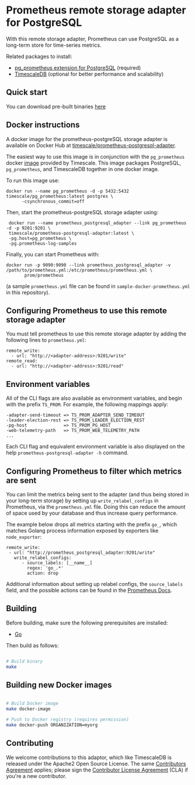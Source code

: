 # Prometheus remote storage adapter for PostgreSQL

With this remote storage adapter, Prometheus can use PostgreSQL as a long-term store for time-series metrics.

Related packages to install:
- [pg_prometheus extension for PostgreSQL](https://github.com/timescale/pg_prometheus) (required)
- [TimescaleDB](https://github.com/timescale/timescaledb) (optional
for better performance and scalability)

## Quick start

You can download pre-built binaries [here](https://github.com/timescale/prometheus-postgresql-adapter/releases)

## Docker instructions

A docker image for the prometheus-postgreSQL storage adapter is available
on Docker Hub at [timescale/prometheus-postgresql-adapter](https://hub.docker.com/r/timescale/prometheus-postgresql-adapter/).

The easiest way to use this image is in conjunction with the `pg_prometheus`
docker [image](https://hub.docker.com/r/timescale/pg_prometheus/) provided by Timescale.
This image packages PostgreSQL, `pg_prometheus`, and TimescaleDB together in one
docker image.

To run this image use:
```
docker run --name pg_prometheus -d -p 5432:5432 timescale/pg_prometheus:latest postgres \
      -csynchronous_commit=off
```

Then, start the prometheus-postgreSQL storage adapter using:
```
 docker run --name prometheus_postgresql_adapter --link pg_prometheus -d -p 9201:9201 \
 timescale/prometheus-postgresql-adapter:latest \
 -pg.host=pg_prometheus \
 -pg.prometheus-log-samples
```

Finally, you can start Prometheus with:
```
docker run -p 9090:9090 --link prometheus_postgresql_adapter -v /path/to/prometheus.yml:/etc/prometheus/prometheus.yml \
       prom/prometheus
```
(a sample `prometheus.yml` file can be found in `sample-docker-prometheus.yml` in this repository).

## Configuring Prometheus to use this remote storage adapter

You must tell prometheus to use this remote storage adapter by adding the
following lines to `prometheus.yml`:
```
remote_write:
  - url: "http://<adapter-address>:9201/write"
remote_read:
  - url: "http://<adapter-address>:9201/read"
```

## Environment variables

All of the CLI flags are also available as environment variables, and begin with the prefix `TS_PROM`.
For example, the following mappings apply:

```
-adapter-send-timeout => TS_PROM_ADAPTER_SEND_TIMEOUT
-leader-election-rest => TS_PROM_LEADER_ELECTION_REST
-pg-host              => TS_PROM_PG_HOST
-web-telemetry-path   => TS_PROM_WEB_TELEMETRY_PATH
...
```

Each CLI flag and equivalent environment variable is also displayed on the help `prometheus-postgresql-adapter -h` command.

## Configuring Prometheus to filter which metrics are sent

You can limit the metrics being sent to the adapter (and thus being stored in your long-term storage) by 
setting up `write_relabel_configs` in Prometheus, via the `prometheus.yml` file.
Doing this can reduce the amount of space used by your database and thus increase query performance. 

The example below drops all metrics starting with the prefix `go_`, which matches Golang process information
exposed by exporters like `node_exporter`:

```
remote_write:
 - url: "http://prometheus_postgresql_adapter:9201/write"
   write_relabel_configs:
      - source_labels: [__name__]
        regex: 'go_.*'
        action: drop
```

Additional information about setting up relabel configs, the `source_labels` field, and the possible actions can be found in the [Prometheus Docs](https://prometheus.io/docs/prometheus/latest/configuration/configuration/#remote_write).

## Building

Before building, make sure the following prerequisites are installed:

* [Go](https://golang.org/dl/)

Then build as follows:

```bash

# Build binary
make
```

## Building new Docker images

```bash

# Build Docker image
make docker-image

# Push to Docker registry (requires permission)
make docker-push ORGANIZATION=myorg
```

## Contributing

We welcome contributions to this adaptor, which like TimescaleDB is released under the Apache2 Open Source License.  The same [Contributors Agreement](//github.com/timescale/timescaledb/blob/master/CONTRIBUTING.md) applies; please sign the [Contributor License Agreement](https://cla-assistant.io/timescale/prometheus-postgresql-adapter) (CLA) if you're a new contributor.
